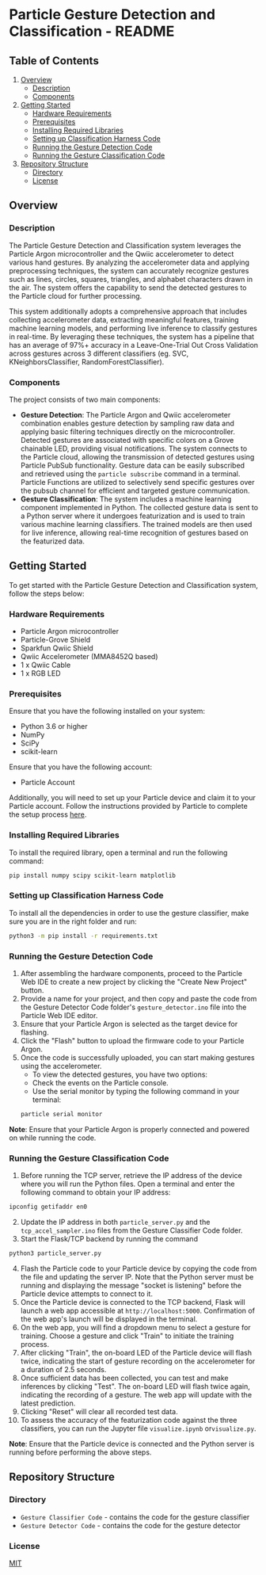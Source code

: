 # Particle Gesture Detection and Classification - README

## Table of Contents
1. [Overview](#overview)
   * [Description](#description)
   * [Components](#components)
2. [Getting Started](#getting-started)
   * [Hardware Requirements](#hardware-requirements)
   * [Prerequisites](#prerequisites)
   * [Installing Required Libraries](#installing-required-libraries)
   * [Setting up Classification Harness Code](#setting-up-classification-harness-code)
   * [Running the Gesture Detection Code](#running-the-gesture-detection-code)
   * [Running the Gesture Classification Code](#running-the-gesture-classification-code)
3. [Repository Structure](#repository-structure)
   * [Directory](#directory)
   * [License](#license)


## Overview
### Description
The Particle Gesture Detection and Classification system leverages the Particle Argon microcontroller and the Qwiic accelerometer to detect various hand gestures. By analyzing the accelerometer data and applying preprocessing techniques, the system can accurately recognize gestures such as lines, circles, squares, triangles, and alphabet characters drawn in the air. The system offers the capability to send the detected gestures to the Particle cloud for further processing. 

This system additionally adopts a comprehensive approach that includes collecting accelerometer data, extracting meaningful features, training machine learning models, and performing live inference to classify gestures in real-time. By leveraging these techniques, the system has a pipeline that has an average of 97%+ accuracy in a Leave-One-Trial Out Cross Validation across gestures across 3 different classifiers (eg. SVC, KNeighborsClassifier, RandomForestClassifier).

### Components
The project consists of two main components:
* **Gesture Detection**: The Particle Argon and Qwiic accelerometer combination enables gesture detection by sampling raw data and applying basic filtering techniques directly on the microcontroller. Detected gestures are associated with specific colors on a Grove chainable LED, providing visual notifications. The system connects to the Particle cloud, allowing the transmission of detected gestures using Particle PubSub functionality. Gesture data can be easily subscribed and retrieved using the `particle subscribe` command in a terminal. Particle Functions are utilized to selectively send specific gestures over the pubsub channel for efficient and targeted gesture communication.
* **Gesture Classification**: The system includes a machine learning component implemented in Python. The collected gesture data is sent to a Python server where it undergoes featurization and is used to train various machine learning classifiers. The trained models are then used for live inference, allowing real-time recognition of gestures based on the featurized data.

## Getting Started
To get started with the Particle Gesture Detection and Classification system, follow the steps below:

### Hardware Requirements
* Particle Argon microcontroller
* Particle-Grove Shield
* Sparkfun Qwiic Shield
* Qwiic Accelerometer (MMA8452Q based)
* 1 x Qwiic Cable
* 1 x RGB LED

### Prerequisites
Ensure that you have the following installed on your system:
* Python 3.6 or higher
* NumPy
* SciPy
* scikit-learn

Ensure that you have the following account:
* Particle Account

Additionally, you will need to set up your Particle device and claim it to your Particle account. Follow the instructions provided by Particle to complete the setup process [here](https://docs.particle.io/device-setup/).

### Installing Required Libraries
To install the required library, open a terminal and run the following command:
```bash 
pip install numpy scipy scikit-learn matplotlib 
```

### Setting up Classification Harness Code 
To install all the dependencies in order to use the gesture classifier, make sure you are in the right folder and run:
```bash 
python3 -m pip install -r requirements.txt 
```

### Running the Gesture Detection Code
1. After assembling the hardware components, proceed to the Particle Web IDE to create a new project by clicking the "Create New Project" button.
2. Provide a name for your project, and then copy and paste the code from the Gesture Detector Code folder's `gesture_detector.ino` file into the Particle Web IDE editor.
3. Ensure that your Particle Argon is selected as the target device for flashing.
4. Click the "Flash" button to upload the firmware code to your Particle Argon.
5. Once the code is successfully uploaded, you can start making gestures using the accelerometer.
    * To view the detected gestures, you have two options:
    * Check the events on the Particle console.
    * Use the serial monitor by typing the following command in your terminal: 
    ```bash 
    particle serial monitor 
    ```
**Note**: Ensure that your Particle Argon is properly connected and powered on while running the code.

### Running the Gesture Classification Code
1. Before running the TCP server, retrieve the IP address of the device where you will run the Python files. Open a terminal and enter the following command to obtain your IP address:
```bash 
ipconfig getifaddr en0
```
2. Update the IP address in both `particle_server.py` and the `tcp_accel_sampler.ino` files from the Gesture Classifier Code folder.
3. Start the Flask/TCP backend by running the command 
```bash 
python3 particle_server.py
```
4. Flash the Particle code to your Particle device by copying the code from the file and updating the server IP. Note that the Python server must be running and displaying the message "socket is listening" before the Particle device attempts to connect to it.
5. Once the Particle device is connected to the TCP backend, Flask will launch a web app accessible at `http://localhost:5000`. Confirmation of the web app's launch will be displayed in the terminal.
6. On the web app, you will find a dropdown menu to select a gesture for training. Choose a gesture and click "Train" to initiate the training process.
7. After clicking "Train", the on-board LED of the Particle device will flash twice, indicating the start of gesture recording on the accelerometer for a duration of 2.5 seconds.
8. Once sufficient data has been collected, you can test and make inferences by clicking "Test". The on-board LED will flash twice again, indicating the recording of a gesture. The web app will update with the latest prediction.
9. Clicking "Reset" will clear all recorded test data.
10. To assess the accuracy of the featurization code against the three classifiers, you can run the Jupyter file `visualize.ipynb` or`visualize.py`.

**Note**: Ensure that the Particle device is connected and the Python server is running before performing the above steps.

## Repository Structure

### Directory
* ```Gesture Classifier Code``` - contains the code for the gesture classifier
* ```Gesture Detector Code``` - contains the code for the gesture detector

### License
[MIT](https://choosealicense.com/licenses/mit/)

